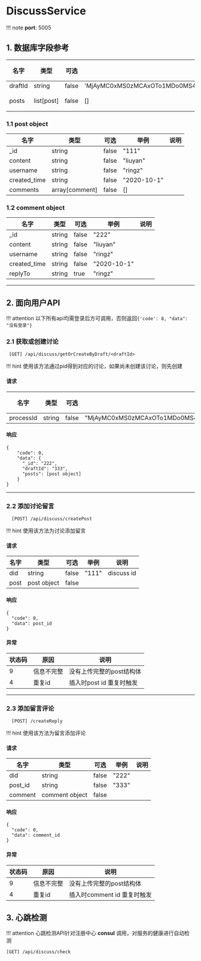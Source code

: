 # DiscussService

!!! note
    **port**: 5005 <br>


## 1. 数据库字段参考

| 名字 | 类型 | 可选 | 举例 | 说明 |
| ---  | --- | --- | --- | ---  |
| draftId | string | false | 'MjAyMC0xMS0zMCAxOTo1MDo0MS4wNDg0OTRQkpIWN4QjYmVCf3TNHpLfy3wBJ_vrWovN2hZKpj0ZTA' | |
| posts | list[post] | false | [] | 留言 |

### 1.1 post object

| 名字 | 类型 | 可选 | 举例 | 说明 |
| ---  | --- | --- | --- | ---  |
| _id | string | false | "111" | |
| content | string | false | "liuyan" | |
| username | string | false | "ringz" | |
| created_time | string | false | "2020-10-1" | |
| comments | array[comment] | false | [] | |

### 1.2 comment object

| 名字 | 类型 | 可选 | 举例 | 说明 |
| ---  | --- | --- | --- | ---  |
| _id | string | false | "222" | |
| content | string | false | "liuyan" | |
| username | string | false | "ringz" | |
| created_time | string | false | "2020-10-1" | |
| replyTo | string | true | "ringz" | |

---



## 2. 面向用户API

!!! attention
    以下所有api均需登录后方可调用，否则返回`{'code': 8, "data": "没有登录"}`

### 2.1 获取或创建讨论

```
 [GET] /api/discuss/getOrCreateByDraft/<draftId>
```

!!! hint
    使用该方法通过pid得到对应的讨论，如果尚未创建该讨论，则先创建

#### **请求**

| 名字 | 类型 | 可选 | 举例 | 说明 |
| ---  | --- | ---| ---| --- |
| processId | string | false | "MjAyMC0xMS0zMCAxOTo1MDo0MS4wNDg0OTRQkpIWN4QjYmVCf3TNHpLfy3wBJ_vrWovN2hZKpj0ZTA" | |

#### **响应**

```
{
    "code": 0,
    "data": {
      "_id": "222",
      "draftId": "333",
      "posts": [post object]
    }
}
```
---




### 2.2 添加讨论留言

```
  [POST] /api/discuss/createPost
```

!!! hint
    使用该方法为讨论添加留言

#### 请求

| 名字 | 类型 | 可选 | 举例 | 说明 |
| ---  | --- | ---| ---| --- |
| did | string | false | "111" | discuss id |
| post | post object | false | | |

#### **响应**

```
{
  "code": 0,
  "data": post_id
}
```
#### 异常

| 状态码 | 原因       | 说明                     |
| ------ | ---------- | ------------------------ |
| 9      | 信息不完整 | 没有上传完整的post结构体 |
| 4      | 重复id     | 插入时post id 重复时触发 |

----




### 2.3 添加留言评论

```
  [POST] /createReply
```

!!! hint
    使用该方法为留言添加评论

#### **请求**

| 名字 | 类型 | 可选 | 举例 | 说明 |
| ---  | --- | ---| ---| --- |
| did | string | false | "222" | |
| post_id | string | false | "333" | |
| comment | comment object | false | | |

#### **响应**

```
{
  "code": 0,
  "data": comment_id
}
```
#### 异常

| 状态码 | 原因       | 说明                        |
| ------ | ---------- | --------------------------- |
| 9      | 信息不完整 | 没有上传完整的post结构体    |
| 4      | 重复id     | 插入时comment id 重复时触发 |



## 3. 心跳检测

!!! attention
    心跳检测API针对注册中心 **consul** 调用，对服务的健康进行自动检测

```
[GET] /api/discuss/check
```

